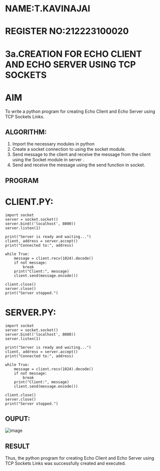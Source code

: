 # NAME:T.KAVINAJAI
# REGISTER NO:212223100020

# 3a.CREATION FOR ECHO CLIENT AND ECHO SERVER USING TCP SOCKETS
# AIM
To write a python program for creating Echo Client and Echo Server using TCP
Sockets Links.
## ALGORITHM:
1. Import the necessary modules in python
2. Create a socket connection to using the socket module.
3. Send message to the client and receive the message from the client using the Socket module in
 server .
4. Send and receive the message using the send function in socket.
## PROGRAM
# CLIENT.PY:
```
import socket
server = socket.socket()
server.bind(('localhost', 8000))
server.listen(1)

print("Server is ready and waiting...")
client, address = server.accept()
print("Connected to:", address)

while True:
    message = client.recv(1024).decode()
    if not message:
        break
    print("Client:", message)
    client.send(message.encode())

client.close()
server.close()
print("Server stopped.")
```
# SERVER.PY:
```
import socket
server = socket.socket()
server.bind(('localhost', 8000))
server.listen(1)

print("Server is ready and waiting...")
client, address = server.accept()
print("Connected to:", address)

while True:
    message = client.recv(1024).decode()
    if not message:
        break
    print("Client:", message)
    client.send(message.encode())

client.close()
server.close()
print("Server stopped.")
```
## OUPUT:
![image](https://github.com/user-attachments/assets/ff00414b-886b-4d75-98d2-77ba830582bf)

## RESULT
Thus, the python program for creating Echo Client and Echo Server using TCP Sockets Links 
was successfully created and executed.
